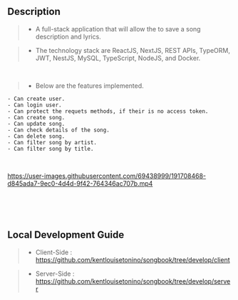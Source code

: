 ## Description
> - A full-stack application that will allow the to save a song description and lyrics.

> - The technology stack are ReactJS, NextJS, REST APIs, TypeORM, JWT, NestJS, MySQL,
    TypeScript, NodeJS, and Docker.

<br />

> - Below are the features implemented.
```plaintext
- Can create user.
- Can login user.
- Can protect the requets methods, if their is no access token.
- Can create song.
- Can update song.
- Can check details of the song.
- Can delete song.
- Can filter song by artist.
- Can filter song by title.
```

<br />

https://user-images.githubusercontent.com/69438999/191708468-d845ada7-9ec0-4d4d-9f42-764346ac707b.mp4

<br />
<br />
<br />



## Local Development Guide
> - Client-Side : https://github.com/kentlouisetonino/songbook/tree/develop/client

> - Server-Side : https://github.com/kentlouisetonino/songbook/tree/develop/server

